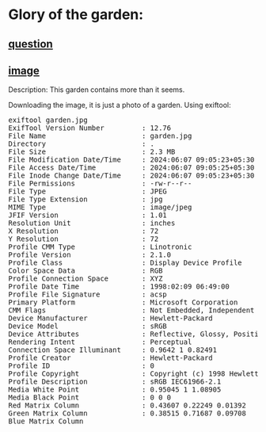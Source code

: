 # Glory of the garden:
## [question](https://play.picoctf.org/practice/challenge/44?category=4&page=1)
## [image](https://jupiter.challenges.picoctf.org/static/4153422e18d40363e7ffc7e15a108683/garden.jpg)

Description: This garden contains more than it seems.

Downloading the image, it is just a photo of a garden.
Using exiftool:

<pre>
exiftool garden.jpg
ExifTool Version Number         : 12.76
File Name                       : garden.jpg
Directory                       : .
File Size                       : 2.3 MB
File Modification Date/Time     : 2024:06:07 09:05:23+05:30
File Access Date/Time           : 2024:06:07 09:05:25+05:30
File Inode Change Date/Time     : 2024:06:07 09:05:23+05:30
File Permissions                : -rw-r--r--
File Type                       : JPEG
File Type Extension             : jpg
MIME Type                       : image/jpeg
JFIF Version                    : 1.01
Resolution Unit                 : inches
X Resolution                    : 72
Y Resolution                    : 72
Profile CMM Type                : Linotronic
Profile Version                 : 2.1.0
Profile Class                   : Display Device Profile
Color Space Data                : RGB
Profile Connection Space        : XYZ
Profile Date Time               : 1998:02:09 06:49:00
Profile File Signature          : acsp
Primary Platform                : Microsoft Corporation
CMM Flags                       : Not Embedded, Independent
Device Manufacturer             : Hewlett-Packard
Device Model                    : sRGB
Device Attributes               : Reflective, Glossy, Positive, Color
Rendering Intent                : Perceptual
Connection Space Illuminant     : 0.9642 1 0.82491
Profile Creator                 : Hewlett-Packard
Profile ID                      : 0
Profile Copyright               : Copyright (c) 1998 Hewlett-Packard Company
Profile Description             : sRGB IEC61966-2.1
Media White Point               : 0.95045 1 1.08905
Media Black Point               : 0 0 0
Red Matrix Column               : 0.43607 0.22249 0.01392
Green Matrix Column             : 0.38515 0.71687 0.09708
Blue Matrix Column
